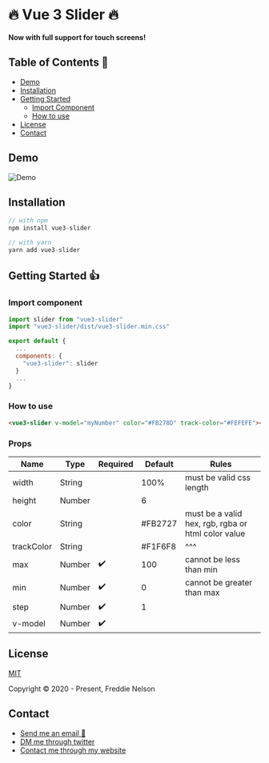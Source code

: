 # 🔥 Vue 3 Slider 🔥

**Now with full support for touch screens!**

## Table of Contents 📰

- [Demo](#demo)
- [Installation](#installation)
- [Getting Started](#getting-started)
  - [Import Component](#import-component)
  - [How to use](#how-to-use)
- [License](#license)
- [Contact](#contact)

## Demo

![Demo](https://raw.githubusercontent.com/freddie-nelson/vue3-slider/main/demo.gif)

## Installation

```js
// with npm
npm install vue3-slider
```

```js
// with yarn
yarn add vue3-slider
```

## Getting Started 👍

### Import component

```js
import slider from "vue3-slider"
import "vue3-slider/dist/vue3-slider.min.css"

export default {
  ...
  components: {
    "vue3-slider": slider
  }
  ...
}
```

### How to use

```html
<vue3-slider v-model="myNumber" color="#FB278D" track-color="#FEFEFE"></vue3-slider>
```

### Props

| Name       | Type   | Required | Default | Rules                                              |
| ---------- | ------ | -------- | ------- | -------------------------------------------------- |
| width      | String |          | 100%    | must be valid css length                           |
| height     | Number |          | 6       |                                                    |
| color      | String |          | #FB2727 | must be a valid hex, rgb, rgba or html color value |
| trackColor | String |          | #F1F6F8 | ^^^                                                |
| max        | Number | ✔️       | 100     | cannot be less than min                            |
| min        | Number | ✔️       | 0       | cannot be greater than max                         |
| step       | Number | ✔️       | 1       |                                                    |
| v-model    | Number | ✔️       |         |                                                    |

## License

[MIT](https://opensource.org/licenses/MIT)

Copyright © 2020 - Present, Freddie Nelson

## Contact

- [Send me an email 📧](mailto:freddie0208@hotmail.com)
- [DM me through twitter](https://twitter.com/freddie_dev)
- [Contact me through my website](https://freddienelson.co.uk)
